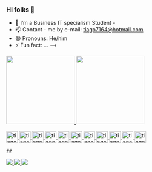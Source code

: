 ### Hi folks 👋

- 🌱 I’m a Business IT specialism Student - 
- 📫 Contact - me by e-mail: tiago7164@hotmail.com
- 😄 Pronouns: He/him
- ⚡ Fun fact: ...
-->

<div>
  <a href="https://github.com/tiagoluis12">
  <img height="180em" src="https://github-readme-stats.vercel.app/api?username=tiagoluis12&show_icons=true&theme-dark&include_all_commits-true&count_private-true"/>
  <img height="180em" src="https://github-readme-stats.vercel.app/api/top-langs/?username=tiagoluis12&layout=compact&langs_count-16&theme-dark"/>
  </div>
  
  <div style="display: inline_block"><br>
  <img align="center" alt="tiago-html" height="30" width"40" src="https://cdn.jsdelivr.net/gh/devicons/devicon/icons/html5/html5-original.svg" />
  <img align="center" alt="tiago-html" height="30" width"40" src="https://cdn.jsdelivr.net/gh/devicons/devicon/icons/css3/css3-original.svg" />
  <img align="center" alt="tiago-html" height="30" width"40" src="https://cdn.jsdelivr.net/gh/devicons/devicon/icons/javascript/javascript-original.svg" />
  <img align="center" alt="tiago-html" height="30" width"40" src="https://cdn.jsdelivr.net/gh/devicons/devicon/icons/bootstrap/bootstrap-original.svg" />
  <img align="center" alt="tiago-html" height="30" width"40" src="https://cdn.jsdelivr.net/gh/devicons/devicon/icons/nodejs/nodejs-original.svg" />
  <img align="center" alt="tiago-html" height="30" width"40" src="https://cdn.jsdelivr.net/gh/devicons/devicon/icons/express/express-original.svg" />
  <img align="center" alt="tiago-html" height="30" width"40" src="https://cdn.jsdelivr.net/gh/devicons/devicon/icons/mongodb/mongodb-original.svg" />
  <img align="center" alt="tiago-html" height="30" width"40" src="https://cdn.jsdelivr.net/gh/devicons/devicon/icons/react/react-original.svg" />
  <img align="center" alt="tiago-html" height="30" width"40" src="https://cdn.jsdelivr.net/gh/devicons/devicon/icons/python/python-original.svg" />
  <img align="center" alt="tiago-html" height="30" width"40" src="https://cdn.jsdelivr.net/gh/devicons/devicon/icons/flask/flask-original-wordmark.svg" />
  <img align="center" alt="tiago-html" height="30" width"40" src="https://cdn.jsdelivr.net/gh/devicons/devicon/icons/postgresql/postgresql-original.svg" />
  
  </div>
  
    ##
    
  <div>
  
<a href="https://linkedin.com/in/tiagoluis12" target="_blank">
<img src="https://img.shields.io/badge/LinkedIn-0077B5?style=for-the-badge&logo=linkedin&logoColor=white" target="_blank">
</a>

<a href="https://www.instagram.com/tiagoluis12/" target="_blank">
<img src="https://img.shields.io/badge/Instagram-E4405F?style=for-the-badge&logo=instagram&logoColor=white" target="_blank">
</a>

<a href="mailto:tiago7164@hotmail.com" target="_blank">
<img src="https://img.shields.io/badge/Microsoft_Outlook-0078D4?style=for-the-badge&logo=microsoft-outlook&logoColor=white" target="_blank">
</a>

  </div>
